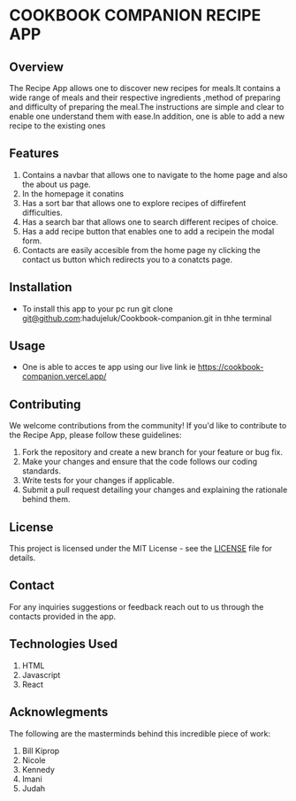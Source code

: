 # COOKBOOK COMPANION RECIPE APP

## Overview
The Recipe App allows one to discover new recipes for meals.It contains a wide range of meals and their respective ingredients ,method of preparing and difficulty of preparing the meal.The instructions are simple and clear to enable one understand them with ease.In addition, one is able to add a new recipe to the existing ones

## Features
1. Contains a navbar that allows one to navigate to the home page and also the about us page.
2. In the homepage it conatins 
3. Has a sort bar that allows one to explore recipes of diffirefent difficulties.
4. Has a search bar that allows one to search different recipes of choice.
5. Has a add recipe button that enables one to add a recipein the modal form.
6. Contacts are easily accesible from the home page ny clicking the contact us button which redirects you to a conatcts page.


## Installation
- To install this app to your pc run git clone git@github.com:hadujeluk/Cookbook-companion.git in thhe terminal

## Usage
- One is able to acces te app using our live link ie https://cookbook-companion.vercel.app/


## Contributing
We welcome contributions from the community! If you'd like to contribute to the Recipe App, please follow these guidelines:

1. Fork the repository and create a new branch for your feature or bug fix.
2. Make your changes and ensure that the code follows our coding standards.
3. Write tests for your changes if applicable.
4. Submit a pull request detailing your changes and explaining the rationale behind them.

## License
This project is licensed under the MIT License - see the [LICENSE](LICENSE) file for details.

## Contact
For any inquiries suggestions or feedback reach out to us through the contacts provided in the app.

## Technologies Used
1. HTML
2. Javascript
3. React

## Acknowlegments
The following are the masterminds behind this incredible piece of work:
1. Bill Kiprop
2. Nicole 
3. Kennedy
4. Imani
5. Judah





